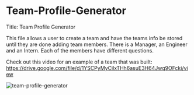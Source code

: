 # Team-Profile-Generator

Title: Team Profile Generator 

This file allows a user to create a team and have the teams info be stored until they are done adding team members. There is a Manager, an Engineer and an Intern. Each of the members have different questions. 

Check out this video for an example of a team that was built: https://drive.google.com/file/d/1YSCPyMyCilxTHh6asuE3H64Jwq9OFcki/view

![team-profile-generator](https://user-images.githubusercontent.com/109110372/187838141-70d7f753-45d5-432e-9df0-cf514560e011.png)
